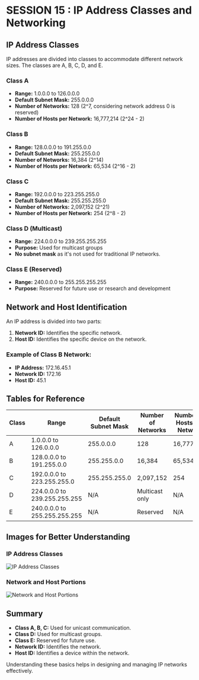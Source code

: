 # SESSION 15 : IP Address Classes and Networking

## IP Address Classes

IP addresses are divided into classes to accommodate different network sizes. The classes are A, B, C, D, and E.

### Class A
- **Range:** 1.0.0.0 to 126.0.0.0
- **Default Subnet Mask:** 255.0.0.0
- **Number of Networks:** 128 (2^7, considering network address 0 is reserved)
- **Number of Hosts per Network:** 16,777,214 (2^24 - 2)

### Class B
- **Range:** 128.0.0.0 to 191.255.0.0
- **Default Subnet Mask:** 255.255.0.0
- **Number of Networks:** 16,384 (2^14)
- **Number of Hosts per Network:** 65,534 (2^16 - 2)

### Class C
- **Range:** 192.0.0.0 to 223.255.255.0
- **Default Subnet Mask:** 255.255.255.0
- **Number of Networks:** 2,097,152 (2^21)
- **Number of Hosts per Network:** 254 (2^8 - 2)

### Class D (Multicast)
- **Range:** 224.0.0.0 to 239.255.255.255
- **Purpose:** Used for multicast groups
- **No subnet mask** as it's not used for traditional IP networks.

### Class E (Reserved)
- **Range:** 240.0.0.0 to 255.255.255.255
- **Purpose:** Reserved for future use or research and development

## Network and Host Identification

An IP address is divided into two parts:
1. **Network ID:** Identifies the specific network.
2. **Host ID:** Identifies the specific device on the network.

### Example of Class B Network:
- **IP Address:** 172.16.45.1
- **Network ID:** 172.16
- **Host ID:** 45.1

## Tables for Reference

| Class | Range | Default Subnet Mask | Number of Networks | Number of Hosts per Network |
|-------|-------|---------------------|--------------------|----------------------------|
| A     | 1.0.0.0 to 126.0.0.0 | 255.0.0.0 | 128 | 16,777,214 |
| B     | 128.0.0.0 to 191.255.0.0 | 255.255.0.0 | 16,384 | 65,534 |
| C     | 192.0.0.0 to 223.255.255.0 | 255.255.255.0 | 2,097,152 | 254 |
| D     | 224.0.0.0 to 239.255.255.255 | N/A | Multicast only | N/A |
| E     | 240.0.0.0 to 255.255.255.255 | N/A | Reserved | N/A |

## Images for Better Understanding

### IP Address Classes
![IP Address Classes](https://www.cbtnuggets.com/blog/wp-content/uploads/2019/09/What-are-the-IP-address-classes-1024x620.png)

### Network and Host Portions
![Network and Host Portions](https://4.bp.blogspot.com/-kzk0kGy5xA8/UFI8mWZ--5I/AAAAAAAAAP8/mS9W7C_DgO0/s1600/CCNA+-+Network+Portion+of+IP+Address.png)

## Summary

- **Class A, B, C:** Used for unicast communication.
- **Class D:** Used for multicast groups.
- **Class E:** Reserved for future use.
- **Network ID:** Identifies the network.
- **Host ID:** Identifies a device within the network.

Understanding these basics helps in designing and managing IP networks effectively.
